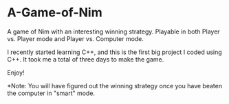 # A-Game-of-Nim
A game of Nim with an interesting winning strategy. Playable in both Player vs. Player mode and Player vs. Computer mode.

I recently started learning C++, and this is the first big project I coded using C++.
It took me a total of three days to make the game.

Enjoy!

*Note: You will have figured out the winning strategy once you have beaten the computer in "smart" mode.


